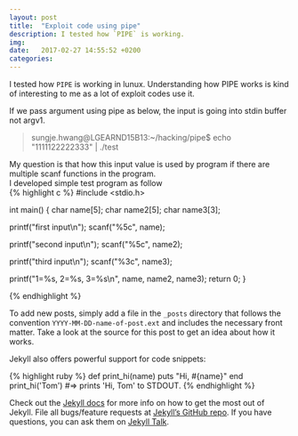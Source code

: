 ```yaml
---
layout: post
title:  "Exploit code using pipe"
description: I tested how `PIPE` is working.
img: 
date:   2017-02-27 14:55:52 +0200
categories: 
---
```

I tested how `PIPE` is working in lunux. Understanding how PIPE works is kind of interesting to me as a lot of exploit codes use it.  

If we pass argument using pipe as below, the input is going into stdin buffer not argv1.  
> sungje.hwang@LGEARND15B13:~/hacking/pipe$ echo "1111122222333" | ./test  

My question is that how this input value is used by program if there are multiple scanf functions in the program.  
I developed simple test program as follow  
{% highlight c %}
#include <stdio.h>

int main() {
 char name[5];
 char name2[5];
 char name3[3];
 
 printf("first input\n");
 scanf("%5c", name);
 
 printf("second input\n");
 scanf("%5c", name2);
 
 printf("third input\n");
 scanf("%3c", name3);
 
 printf("1=%s, 2=%s, 3=%s\n", name, name2, name3);
 return 0;
}

{% endhighlight %}

To add new posts, simply add a file in the `_posts` directory that follows the convention `YYYY-MM-DD-name-of-post.ext` and includes the necessary front matter. Take a look at the source for this post to get an idea about how it works.

Jekyll also offers powerful support for code snippets:

{% highlight ruby %}
def print_hi(name)
  puts "Hi, #{name}"
end
print_hi('Tom')
#=> prints 'Hi, Tom' to STDOUT.
{% endhighlight %}

Check out the [Jekyll docs][jekyll-docs] for more info on how to get the most out of Jekyll. File all bugs/feature requests at [Jekyll’s GitHub repo][jekyll-gh]. If you have questions, you can ask them on [Jekyll Talk][jekyll-talk].

[jekyll-docs]: https://jekyllrb.com/docs/home
[jekyll-gh]:   https://github.com/jekyll/jekyll
[jekyll-talk]: https://talk.jekyllrb.com/
